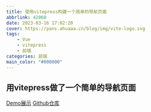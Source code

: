 ```yaml
---
title: 使用vitepress构建一个简单的导航页面
abbrlink: 42060
date: 2023-03-16 17:02:20
cover: https://pans.ahuaaa.cn/blog/img/vite-logo.svg
tags: 
    - Vue
    - vitepress
    - 前端
categories: 前端
main_color: "#000000"
---
```

## 用vitepress做了一个简单的导航页面 

[Demo展示](http://ww.ahuaaa.cn)
[Github仓库](https://github.com/ahua666/StarNavigation)
